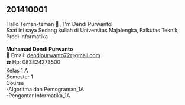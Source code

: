 ## 201410001 
Hallo Teman-teman 👋 , I'm Dendi Purwanto! <br>
Saat ini saya Sedang kuliah di Universitas Majalengka, Falkutas Teknik, Prodi Informatika </br></br>
**Muhamad Dendi Purwanto**  
:e-mail: Email: dendipurwanto72@gmail.com </br>
:telephone: Hp: 083824273500 <br>
Kelas 1 A <br>
Semester 1
</br>
Course </br>
-Algoritma dan Pemograman_1A</br>
-Pengantar Informatika_1A


 

